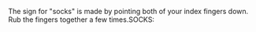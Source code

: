 The sign for "socks" is made by pointing both of your index fingers down. 
	Rub the fingers together a few times.SOCKS: